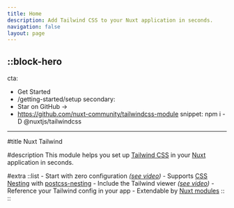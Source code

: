 ```yaml
---
title: Home
description: Add Tailwind CSS to your Nuxt application in seconds.
navigation: false
layout: page
---
```


::block-hero
---
cta:
  - Get Started
  - /getting-started/setup
secondary:
  - Star on GitHub →
  - https://github.com/nuxt-community/tailwindcss-module
snippet: npm i -D @nuxtjs/tailwindcss
---

#title
Nuxt Tailwind

#description
This module helps you set up [Tailwind CSS](https://tailwindcss.com) in your [Nuxt](https://nuxt.com) application in seconds.

#extra
  ::list
    - Start with zero configuration *([see video](#quick-start))*
    - Supports [CSS Nesting](https://drafts.csswg.org/css-nesting-1/) with [postcss-nesting](https://github.com/csstools/postcss-nesting)
    - Include the Tailwind viewer *([see video](#tailwind-viewer))*
    - Reference your Tailwind config in your app
    - Extendable by [Nuxt modules](https://modules.nuxtjs.org/)
  ::
::
